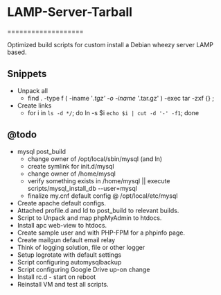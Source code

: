 # LAMP-Server-Tarball
===================

Optimized build scripts for custom install a Debian wheezy server LAMP based.

## Snippets
  - Unpack all
    - find . -type f \( -iname '*.tgz' -o -iname '*.tar.gz' \) -exec tar -zxf {} \;
  - Create links
    - for i in `ls -d */`; do ln -s $i `echo $i | cut -d '-' -f1`; done

## @todo
  - mysql post_build
    - change owner of /opt/local/sbin/mysql (and ln)
    - create symlink for init.d/mysql
    - change owner of /home/mysql
    - verify something exists in /home/mysql || execute scripts/mysql_install_db --user=mysql
    - finalize my.cnf default config @ /opt/local/etc/mysql
  - Create apache default configs.
  - Attached profile.d and ld to post_build to relevant builds.
  - Script to Unpack and map phpMyAdmin to htdocs.
  - Install apc web-view to htdocs.
  - Create sample user and with PHP-FPM for a phpinfo page.
  - Create mailgun default email relay
  - Think of logging solution, file or other logger
  - Setup logrotate with default settings
  - Script configuring automysqlbackup
  - Script configuring Google Drive up-on change
  - Install rc.d - start on reboot
  - Reinstall VM and test all scripts.
